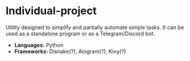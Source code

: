 # Individual-project
Utility designed to simplify and partially automate simple tasks. It can be used as a standalone program or as a Telegram/Discord bot.
* **Languages:** Python
* **Frameworks:** Disnake(?), Aiogram(?), Kivy(?)

